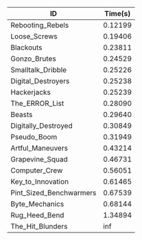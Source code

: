 |ID|Time(s)|
|-|-|
|Rebooting_Rebels|0.12199|
|Loose_Screws|0.19406|
|Blackouts|0.23811|
|Gonzo_Brutes|0.24529|
|Smalltalk_Dribble|0.25226|
|Digital_Destroyers|0.25238|
|Hackerjacks|0.25239|
|The_ERROR_List|0.28090|
|Beasts|0.29640|
|Digitally_Destroyed|0.30849|
|Pseudo_Boom|0.31949|
|Artful_Maneuvers|0.43214|
|Grapevine_Squad|0.46731|
|Computer_Crew|0.56051|
|Key_to_Innovation|0.61465|
|Pint_Sized_Benchwarmers|0.67539|
|Byte_Mechanics|0.68144|
|Rug_Heed_Bend|1.34894|
|The_Hit_Blunders|inf|
